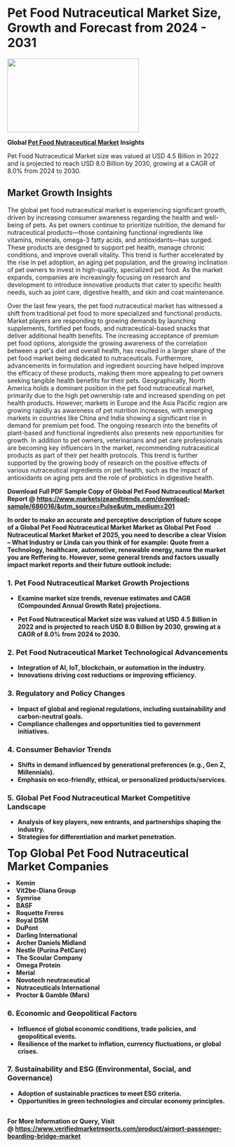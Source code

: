 <H1>Pet Food Nutraceutical Market Size, Growth and Forecast from 2024 - 2031</H1><img class="aligncenter size-medium wp-image-584254" src="https://thirdeyenews.in/wp-content/uploads/2024/09/Global-Market-Research-300x168.jpeg" alt="" width="300" height="168" /><p><strong>Global&nbsp;<a href="https://www.marketsizeandtrends.com/download-sample/686016/&amp;utm_source=Pulse&amp;utm_medium=201">Pet Food Nutraceutical Market</a> Insights</strong></p><p>Pet Food Nutraceutical Market size was valued at USD 4.5 Billion in 2022 and is projected to reach USD 8.0 Billion by 2030, growing at a CAGR of 8.0% from 2024 to 2030.</p><p><h2>Market Growth Insights</h2> <p>The global pet food nutraceutical market is experiencing significant growth, driven by increasing consumer awareness regarding the health and well-being of pets. As pet owners continue to prioritize nutrition, the demand for nutraceutical products—those containing functional ingredients like vitamins, minerals, omega-3 fatty acids, and antioxidants—has surged. These products are designed to support pet health, manage chronic conditions, and improve overall vitality. This trend is further accelerated by the rise in pet adoption, an aging pet population, and the growing inclination of pet owners to invest in high-quality, specialized pet food. As the market expands, companies are increasingly focusing on research and development to introduce innovative products that cater to specific health needs, such as joint care, digestive health, and skin and coat maintenance.</p> <p><strong></strong></p> <p>Over the last few years, the pet food nutraceutical market has witnessed a shift from traditional pet food to more specialized and functional products. Market players are responding to growing demands by launching supplements, fortified pet foods, and nutraceutical-based snacks that deliver additional health benefits. The increasing acceptance of premium pet food options, alongside the growing awareness of the correlation between a pet's diet and overall health, has resulted in a larger share of the pet food market being dedicated to nutraceuticals. Furthermore, advancements in formulation and ingredient sourcing have helped improve the efficacy of these products, making them more appealing to pet owners seeking tangible health benefits for their pets. Geographically, North America holds a dominant position in the pet food nutraceutical market, primarily due to the high pet ownership rate and increased spending on pet health products. However, markets in Europe and the Asia Pacific region are growing rapidly as awareness of pet nutrition increases, with emerging markets in countries like China and India showing a significant rise in demand for premium pet food. The ongoing research into the benefits of plant-based and functional ingredients also presents new opportunities for growth. In addition to pet owners, veterinarians and pet care professionals are becoming key influencers in the market, recommending nutraceutical products as part of their pet health protocols. This trend is further supported by the growing body of research on the positive effects of various nutraceutical ingredients on pet health, such as the impact of antioxidants on aging pets and the role of probiotics in digestive health. <p><strong></p><p><span class=""><strong>Download Full PDF Sample Copy of Global Pet Food Nutraceutical Market Report</strong> @ <a href="https://www.marketsizeandtrends.com/download-sample/686016/&amp;utm_source=Pulse&amp;utm_medium=201" target="_blank">https://www.marketsizeandtrends.com/download-sample/686016/&amp;utm_source=Pulse&amp;utm_medium=201</a></span></p><p>In order to make an accurate and perceptive description of future scope of a Global&nbsp;Pet Food Nutraceutical Market Market as Global&nbsp;Pet Food Nutraceutical Market Market of 2025, you need to describe a clear Vision &ndash; What Industry or Linda can you think of for example: Quote from a Technology, healthcare, automotive, renewable energy, name the market you are Reffering to. However, some general trends and factors usually impact market reports and their future outlook include:</p><h3>1.&nbsp;<strong>Pet Food Nutraceutical Market Growth Projections</strong></h3><ul><li>Examine market size trends, revenue estimates and CAGR (Compounded Annual Growth Rate) projections.</li><li><p>Pet Food Nutraceutical Market size was valued at USD 4.5 Billion in 2022 and is projected to reach USD 8.0 Billion by 2030, growing at a CAGR of 8.0% from 2024 to 2030.</p></li></ul><h3>2.&nbsp;<strong>Pet Food Nutraceutical Market Technological Advancements</strong></h3><ul><li>Integration of AI, IoT, blockchain, or automation in the industry.</li><li>Innovations driving cost reductions or improving efficiency.</li></ul><h3>3.&nbsp;<strong>Regulatory and Policy Changes</strong></h3><ul><li>Impact of global and regional regulations, including sustainability and carbon-neutral goals.</li><li>Compliance challenges and opportunities tied to government initiatives.</li></ul><h3>4.&nbsp;<strong>Consumer Behavior Trends</strong></h3><ul><li>Shifts in demand influenced by generational preferences (e.g., Gen Z, Millennials).</li><li>Emphasis on eco-friendly, ethical, or personalized products/services.</li></ul><h3>5.&nbsp;<strong>Global Pet Food Nutraceutical Market Competitive Landscape</strong></h3><ul><li>Analysis of key players, new entrants, and partnerships shaping the industry.</li><li>Strategies for differentiation and market penetration.</li></ul><p data-pm-slice="1 1 []"><span style="color: inherit; font-family: inherit; font-size: 25px;">Top Global Pet Food Nutraceutical Market Companies</span></p><div class="" data-test-id=""><p><li>Kemin</li><li> Vit2be-Diana Group</li><li> Symrise</li><li> BASF</li><li> Roquette Freres</li><li> Royal DSM</li><li> DuPont</li><li> Darling International</li><li> Archer Daniels Midland</li><li> Nestle (Purina PetCare)</li><li> The Scoular Company</li><li> Omega Protein</li><li> Merial</li><li> Novotech neutraceutical</li><li> Nutraceuticals International</li><li> Proctor & Gamble (Mars)</li></p></div><h3>6.&nbsp;<strong>Economic and Geopolitical Factors</strong></h3><ul><li>Influence of global economic conditions, trade policies, and geopolitical events.</li><li>Resilience of the market to inflation, currency fluctuations, or global crises.</li></ul><h3>7.&nbsp;<strong>Sustainability and ESG (Environmental, Social, and Governance)</strong></h3><ul><li>Adoption of sustainable practices to meet ESG criteria.</li><li>Opportunities in green technologies and circular economy principles.</li></ul><h2><strong style="font-size: 14px;">For More Information or Query, Visit @&nbsp;</strong><a style="background-color: #ffffff; font-size: 14px;" href="https://www.marketsizeandtrends.com/report/pet-food-nutraceutical-market/" target="_blank">https://www.verifiedmarketreports.com/product/airport-passenger-boarding-bridge-market</a></h2>
